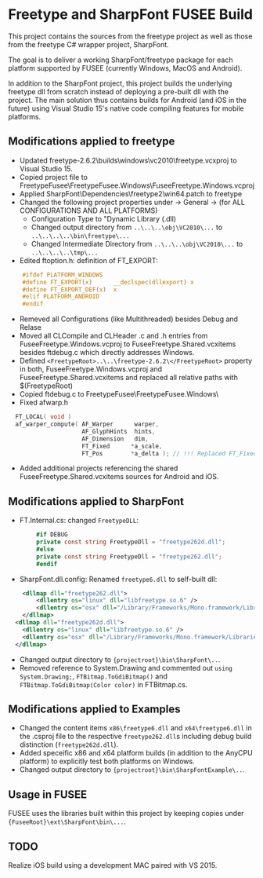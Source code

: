 Freetype and SharpFont FUSEE Build
==================================

This project contains the sources from the freetype project as well as those from the freetype C# wrapper project, SharpFont.

The goal is to deliver a working SharpFont/freetype package for each platform supported by FUSEE (currently Windows, MacOS and Android).

In addition to the SharpFont project, this project builds the underlying freetype dll from scratch instead of deploying a pre-built dll with the project. The main solution thus contains builds for Android (and iOS in the future) using Visual Studio 15's native code compiling features for mobile platforms. 

Modifications applied to freetype
---------------------------------

 - Updated freetype-2.6.2\builds\windows\vc2010\freetype.vcxproj to Visual Studio 15.
 - Copied project file to FreetypeFusee\FreetypeFusee.Windows\FuseeFreetype.Windows.vcproj
 - Applied SharpFont\Dependencies\freetype2\win64.patch to freetype
 - Changed the following project properties under -> General -> (for ALL CONFIGURATIONS AND ALL PLATFORMS)
    - Configuration Type to "Dynamic Library (.dll) 
    - Changed output directory from `..\..\..\obj\VC2010\...` to `..\..\..\..\bin\freetype\...`
    - Changed Intermediate Directory from `..\..\..\obj\VC2010\...` to `..\..\..\..\tmp\...`
 - Edited ftoption.h: definition of FT_EXPORT:

```C 
	#ifdef PLATFORM_WINDOWS
	#define FT_EXPORT(x)      __declspec(dllexport) x
	#define FT_EXPORT_DEF(x)  x
	#elif PLATFORM_ANDROID
	#endif
```
 
 - Remeved all Configurations (like Multithreaded) besides Debug and Relase 
 - Moved all CLCompile and CLHeader .c and .h entries from FuseeFreetype.Windows.vcproj to FuseeFreetype.Shared.vcxitems besides ftdebug.c which directly addresses Windows.
 - Defined `<FreetypeRoot>..\..\freetype-2.6.2\</FreetypeRoot>` property in both, FuseeFreetype.Windows.vcproj and FuseeFreetype.Shared.vcxitems and replaced all relative paths with $(FreetypeRoot) 
 - Copied ftdebug.c to FreetypeFusee\FreetypeFusee.Windows\
 - Fixed afwarp.h
```C
  FT_LOCAL( void )
  af_warper_compute( AF_Warper      warper,
                     AF_GlyphHints  hints,
                     AF_Dimension   dim,
                     FT_Fixed      *a_scale,
	                 FT_Pos        *a_delta ); // !!! Replaced FT_Fixed with FT_Pos
```
 - Added additional projects referencing the shared FuseeFreetype.Shared.vcxitems sources for Android and iOS.


Modifications applied to SharpFont
----------------------------------
 - FT.Internal.cs: changed `FreetypeDLL`:
```C#
		#if DEBUG 
		private const string FreetypeDll = "freetype262d.dll";
        #else
		private const string FreetypeDll = "freetype262.dll";
        #endif
``` 
 - SharpFont.dll.config: Renamed `freetype6.dll` to self-built dll:
```XML
	<dllmap dll="freetype262.dll">
		<dllentry os="linux" dll="libfreetype.so.6" />
		<dllentry os="osx" dll="/Library/Frameworks/Mono.framework/Libraries/libfreetype.6.dylib" />
	</dllmap>
  <dllmap dll="freetype262d.dll">
    <dllentry os="linux" dll="libfreetype.so.6" />
    <dllentry os="osx" dll="/Library/Frameworks/Mono.framework/Libraries/libfreetype.6.dylib" />
  </dllmap>
```
 - Changed output directory to `{projectroot}\bin\SharpFont\..`.
 - Removed reference to System.Drawing and commented out `using System.Drawing;`, `FTBitmap.ToGdiBitmap()` and `FTBitmap.ToGdiBitmap(Color color)` in FTBitmap.cs.


Modifications applied to Examples
---------------------------------
 - Changed the content items `x86\freetype6.dll` and `x64\freetype6.dll` in the .csproj file to the respective `freetype262.dll`s including debug build distinction (`freetype262d.dll`). 
 - Added speceific x86 and x64 platform builds (in addition to the AnyCPU platform) to explicitly test both platforms on Windows.
 - Changed output directory to `{projectroot}\bin\SharpFontExample\..`.


Usage in FUSEE
--------------
FUSEE uses the libraries built within this project by keeping copies under `{FuseeRoot}\ext\SharpFont\bin\...`.

TODO
----
Realize iOS build using a development MAC paired with VS 2015.


